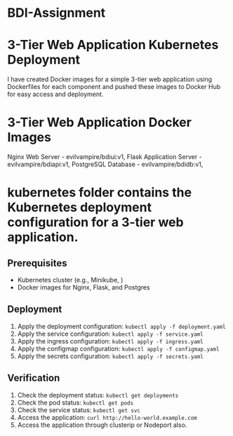 # BDI-Assignment

# 3-Tier Web Application Kubernetes Deployment

I have created Docker images for a simple 3-tier web application using Dockerfiles for each component and pushed these images to Docker Hub for easy access and deployment.

# 3-Tier Web Application Docker Images

Nginx Web Server - evilvampire/bdiui:v1,
Flask Application Server - evilvampire/bdiapi:v1,
PostgreSQL Database - evilvampire/bdidb:v1,

# kubernetes folder contains the Kubernetes deployment configuration for a 3-tier web application.

## Prerequisites

* Kubernetes cluster (e.g., Minikube, )
* Docker images for Nginx, Flask, and Postgres

## Deployment

1. Apply the deployment configuration: `kubectl apply -f deployment.yaml`
2. Apply the service configuration: `kubectl apply -f service.yaml`
3. Apply the ingress configuration: `kubectl apply -f ingress.yaml`
4. Apply the configmap configuration: `kubectl apply -f configmap.yaml`
5. Apply the secrets configuration: `kubectl apply -f secrets.yaml`

## Verification

1. Check the deployment status: `kubectl get deployments`
2. Check the pod status: `kubectl get pods`
3. Check the service status: `kubectl get svc`
4. Access the application: `curl http://hello-world.example.com`
5. Access the application through clusterip or Nodeport also.
